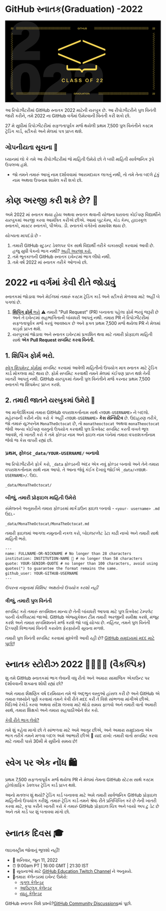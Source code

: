 # GitHub સ્નાતક(Graduation) -2022

![2022-github-graduation-social-card-1](/assets/GHG_Blog_1.jpg)

આ રિપોઝીટરીમાં GitHub સ્નાતક 2022 માટેની યરબુક છે. આ રીપોઝીટરીને પુલ વિનંતી જારી કરીને, તમે 2022 ના GitHub વર્ગમાં ઉમેરવાની વિનંતી કરી શકો છો.

27 મે સુધીમાં રિપોઝીટરીમાં સફળતાપૂર્વક મર્જ થયેલી પ્રથમ 7,500 પુલ વિનંતીને કસ્ટમ ટ્રેડિંગ કાર્ડ, સ્ટીકરો અને મેલમાં પત્ર પ્રાપ્ત થશે.

## ગોપનીયતા સૂચના 👀
ધ્યાનમાં લો કે તમે આ રીપોઝીટરીમાં જે માહિતી ઉમેરો છો તે બધી માહિતી સાર્વજનિક રૂપે ઉપલબ્ધ હશે.

- જો તમને તમારું આખું નામ દર્શાવવામાં આરામદાયક લાગતું નથી, તો તમે તેના બદલે ટૂંકું નામ અથવા ઉપનામ શામેલ કરી શકો છો.

# કોણ અરજી કરી શકે છે? 📝
અમે 2022 માં સ્નાતક થયા હોય અથવા સ્નાતક થવાની યોજના ધરાવતા કોઈપણ વિદ્યાર્થીને યરબુકમાં અરજી કરવા આમંત્રિત કરીએ છીએ. આમાં બુટકેમ્પ, કોડ કેમ્પ, હાઇસ્કૂલ સ્નાતકો, માસ્ટર સ્નાતકો, પીએચ. ડી. સ્નાતકો વગેરેનો સમાવેશ થાય છે.

યોગ્યતા માપદંડો છે -
1. તમારી GitHub સ્ટુડન્ટ ડેવલપર પૅક સાથે વિદ્યાર્થી તરીકે ચકાસણી કરવામાં આવી છે. હજુ સુધી પેકનો ભાગ નથી? [અહીં અરજી કરો.](https://education.github.com/discount_requests/student_application?utm_source=2022-06-11-GitHubGraduation)
2. તમે ભૂતકાળની GitHub સ્નાતક ઇવેન્ટમાં ભાગ લીધો નથી.
3. તમે વર્ષ 2022 માં સ્નાતક તરીકે ઓળખો છો.

# 2022 ના વર્ગમાં કેવી રીતે જોડાવું
સ્નાતકમાં જોડાવા અને મેઈલમાં તમારું કસ્ટમ ટ્રેડિંગ કાર્ડ અને સ્ટીકરો મેળવવા માટે અહીં બે પગલાં છે.
1. [**શિપિંગ ફોર્મ** ભરો](https://airtable.com/shrVMo8ItH4wjsO9f)
  ⚠️ તમારી "Pull Request" (PR) બનાવતા પહેલા ફોર્મ ભરવું જરૂરી છે અને તે ઇવેન્ટમાં સહભાગિતાની બાંયધરી આપતું નથી. તમારા PR ને રિપોઝીટરીમાં સફળતાપૂર્વક મર્જ કરવું આવશ્યક છે અને ફક્ત પ્રથમ 7,500 મર્જ થયેલા PR ને મેલમાં કાર્ડ્સ પ્રાપ્ત થશે.
2. યરબુકમાં જોડાવા અને સ્નાતક ઇવેન્ટમાં પ્રકાશિત થવા માટે તમારી પ્રોફાઇલ માહિતી સાથે **એક Pull Request સબમિટ કરવા વિનંતી.**

## 1. શિપિંગ ફોર્મ ભરો. 
[સ્વેગ શિપમેન્ટ ફોર્મમાં](https://airtable.com/shrVMo8ItH4wjsO9f) સબમિટ કરવામાં આવેલી માહિતીનો ઉપયોગ માત્ર સ્નાતક માટે ટ્રેડિંગ કાર્ડ મોકલવા માટે થાય છે. ફોર્મ સબમિટ કરવાથી તમને મેલમાં કંઈપણ પ્રાપ્ત થશે તેની ખાતરી આપતું નથી. GitHub યરબુકમાં તેમની પુલ વિનંતીને મર્જ કરનાર પ્રથમ 7,500 સ્નાતકો જ શિપમેન્ટ પ્રાપ્ત કરશે.

## 2. તમારી જાતને યરબુકમાં ઉમેરો 🏫
આ માર્ગદર્શિકામાં તમારા GitHub વપરાશકર્તાનામ સાથે `<YOUR-USERNAME>` ને બદલો. મહેરબાની કરીને નોંધ કરો કે અહીં `<YOUR-USERNAME>` **કેસ સેન્સિટિવ** છે. ઉદાહરણ તરીકે, જો તમારું યુઝરનેમ `MonaTheOctocat` છે, તો `monatheoctocat` અથવા `monaTheoctocat` જેવી અન્ય કોઈપણ વસ્તુનો ઉપયોગ કરવાથી પુલ રિક્વેસ્ટ સબમિટ કરતી વખતે ભૂલ આવશે, તો ખાતરી કરો કે તમે ફોલ્ડર નામ અને ફાઇલ નામ બંનેમાં તમારા વપરાશકર્તાનામ જેવો જ કેસ વાપરી રહ્યાં છો.

### પ્રથમ, ફોલ્ડર `_data/YOUR-USERNAME/` બનાવો
આ રિપોઝીટરીને ફોર્ક કરો, `_data` ફોલ્ડરની અંદર એક નવું ફોલ્ડર બનાવો અને તેને તમારા વપરાશકર્તાનામ સાથે નામ આપો. તે આના જેવું કંઈક દેખાવું જોઈએ  `_data/<YOUR-USERNAME>/`. ઉદા.

```
_data/MonaTheOctocat/
```
### બીજું, તમારી પ્રોફાઇલ માહિતી ઉમેરો
સંમેલનને અનુસરીને તમારા ફોલ્ડરમાં માર્કડાઉન ફાઇલ બનાવો - `<your- username> .md` ઉદા.-
```
_data/MonaTheOctocat/MonaTheOctocat.md
```
તમારી ફાઇલમાં આગલા નમૂનાની નકલ કરો, બોઇલરપ્લેટ ડેટા કાઢી નાખો અને તમારી સાથે માહિતી ભરો.
```
---
name: FULLNAME-OR-NICKNAME # No longer than 28 characters
institution: INSTITUTION-NAME 🚩 # no longer than 58 characters
quote: YOUR-SENIOR-QUOTE # no longer than 100 characters, avoid using quotes(") to guarantee the format remains the same.
github_user: YOUR-GITHUB-USERNAME
---
```

_ઉપરના નમૂનામાં વિશિષ્ટ અક્ષરોનો ઉપયોગ કરશો નહીં_

### ત્રીજું, તમારી પુલ વિનંતી 

સબમિટ કરો તમારું સબમિશન માન્ય છે તેની બાંયધરી આપવા માટે પુલ રિક્વેસ્ટ ટેમ્પલેટ પરની ચેકલિસ્ટમાં જાઓ. GitHub એજ્યુકેશન ટીમ તમારી અરજીની સમીક્ષા કરશે, મંજૂર કરશે અને તમારા સબમિશનને મર્જ કરશે જો બધું યોગ્ય છે. નહિંતર, તમને પુલ વિનંતી ટિપ્પણી વિભાગમાં વિનંતી કરાયેલ ફેરફારોની સૂચના મળશે.
 

તમારી પુલ વિનંતી સબમિટ કરવામાં મુશ્કેલી આવી રહી છે? [GitHub સમુદાયમાં મદદ માટે પૂછો!](https://github.com/orgs/github-community/discussions/categories/github-education)!

# સ્નાતક સ્ટોરીઝ 2022 👩‍🏫👨‍🏫 (વૈકલ્પિક)
શુ તમે GitHub સ્નાતકમાં ભાગ લેવાની વધુ રીતો અને અમારા સામાજિક એકાઉન્ટ પર દર્શાવવાની શક્યતા શોધી રહ્યાં છો?

અમે તમારા શૈક્ષણિક વર્ષ દરમિયાન તમે જે અદ્ભુત વસ્તુઓ હાંસલ કરી છે અને GitHub એ તમારા લક્ષ્યોને પૂર્ણ કરવામાં તમને કેવી રીતે મદદ કરી તે વિશે સાંભળવા માંગીએ છીએ. વિડિઓ રેકોર્ડ કરવા અથવા સંદેશ લખવા માટે થોડો સમય ફાળવો અને તમારી વાર્તા અમારી સાથે, તમારા શિક્ષકો અને તમારા સહપાઠીઓને શેર કરો. 

[કેવી રીતે ભાગ લેવો?](https://drive.google.com/file/d/1AcgUKLXx6WIC5s4eanzOfj8EsiYHARrt/view?usp=sharing)
 
તમે શું કહેવા માગો છો તે સાંભળવા માટે અમે આતુર છીએ, અને અમારા સમુદાયના એક ભાગ તરીકે તમને મળવા બદલ અમે આભારી છીએ 💖 
યાદ રાખો: તમારી વાર્તા સબમિટ કરવા માટે તમારી પાસે 30મી મે સુધીનો સમય છે!


# સ્વેગ પર એક નોંધ 🛍
પ્રથમ 7,500 સફળતાપૂર્વક મર્જ થયેલા PR ને મેલમાં તેમના GitHub સ્ટેટસ સાથે કસ્ટમ હોલોગ્રાફિક ડેવલપર ટ્રેડિંગ કાર્ડ પ્રાપ્ત થશે.

આનો મતલબ શું થયો? ટ્રેડિંગ કાર્ડ બનાવવા માટે અમે તમારી સાર્વજનિક GitHub પ્રોફાઇલ માહિતીનો ઉપયોગ કરીશું. તમારું ટ્રેડિંગ કાર્ડ તમને શ્રેષ્ઠ રીતે પ્રતિબિંબિત કરે છે તેની ખાતરી કરવા માટે, કૃપા કરીને ખાતરી કરો કે તમારું GitHub પ્રોફાઇલ ચિત્ર અને બાયો અપ ટુ ડેટ છે અને તમે કાર્ડ પર શું બતાવવા માંગો છો.

# સ્નાતક દિવસ 🎓
લાઇવસ્ટ્રીમ જોવાનું ભૂલશો નહીં!

- 📆 શનિવાર, જૂન 11, 2022
- ⏰ 9:00am PT | 16:00 GMT | 21:30 IST
- 📍 સૂચનાઓ માટે  [GitHub Education Twitch Channel](https://twitch.tv/githubeducation) ને અનુસરો. 
- 📎તમારા કૅલેન્ડરમાં ઇવેન્ટ ઉમેરો:
  - [ગૂગલ કેલેન્ડર](https://calendar.google.com/calendar/render?action=TEMPLATE&dates=20220611T160000Z%2F20220611T180000Z&details=&location=https%3A%2F%2Fwww.twitch.tv%2Fgithubeducation&text=%F0%9F%8E%89%F0%9F%8E%8A%20GitHub%20Graduation%202022%20%F0%9F%8E%89%F0%9F%8E%8A)
  - [આઉટલુક કેલેન્ડર](https://outlook.live.com/calendar/0/deeplink/compose?allday=false&body=&enddt=2022-06-11T18%3A00%3A00%2B00%3A00&location=https%3A%2F%2Fwww.twitch.tv%2Fgithubeducation&path=%2Fcalendar%2Faction%2Fcompose&rru=addevent&startdt=2022-06-11T16%3A00%3A00%2B00%3A00&subject=%F0%9F%8E%89%F0%9F%8E%8A%20GitHub%20Graduation%202022%20%F0%9F%8E%89%F0%9F%8E%8A)
  - [યાહૂ કેલેન્ડર](https://calendar.yahoo.com/?desc=&dur=&et=20220611T180000Z&in_loc=https%3A%2F%2Fwww.twitch.tv%2Fgithubeducation&st=20220611T160000Z&title=%F0%9F%8E%89%F0%9F%8E%8A%20GitHub%20Graduation%202022%20%F0%9F%8E%89%F0%9F%8E%8A&v=60)


GitHub સ્નાતક વિશે પ્રશ્નો?[GitHub Community Discussions](https://github.com/orgs/github-community/discussions/categories/github-education)માં પૂછો. 
